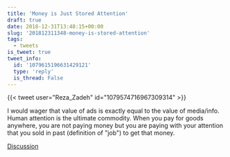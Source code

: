 ```yaml
---
title: 'Money is Just Stored Attention'
draft: true
date: 2018-12-31T13:48:15+00:00
slug: '201812311348-money-is-stored-attention'
tags:
  - tweets
is_tweet: true
tweet_info:
  id: '1079615196631429121'
  type: 'reply'
  is_thread: False
---
```




{{< tweet user="Reza_Zadeh" id="1079574716967309314" >}}

I would wager that value of ads is exactly equal to the value of media/info. Human attention is the ultimate commodity. When you pay for goods anywhere, you are not paying money but you are paying with your attention that you sold in past (definition of "job") to get that money.

[Discussion](https://x.com/sytelus/status/1079615196631429121)
